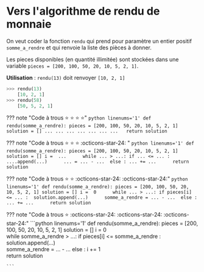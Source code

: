 # Vers l'algorithme de rendu de monnaie

On veut coder la fonction ```rendu``` qui prend pour paramètre un entier positif ```somme_a_rendre``` et qui renvoie la liste des pièces à donner.

Les pieces disponibles (en quantité illimitée) sont stockées dans une variable ```pieces = [200, 100, 50, 20, 10, 5, 2, 1]```.



**Utilisation** : `rendu(13)` doit renvoyer `[10, 2, 1]`


```python
>>> rendu(13)
    [10, 2, 1]
>>> rendu(58)
    [50, 5, 2, 1]
```



??? note "Code à trous :star: :star: :star: :star:"
    ```python linenums='1'
    def rendu(somme_a_rendre):
        pieces = [200, 100, 50, 20, 10, 5, 2, 1]
        solution = []
        ...
        ...
        ...
        ...
        ...
        ...
        ...  
        return solution                   
    ``` 



??? note "Code à trous :star: :star: :star: :octicons-star-24: " 
    ```python linenums='1'
    def rendu(somme_a_rendre):
        pieces = [200, 100, 50, 20, 10, 5, 2, 1]
        solution = []
        i =  ...     
        while ... > ...:
            if ... <= ... : 
                ....append(...)     
                ... = ... - ... 
            else :
                ... += ...     
        return solution                                
    ``` 

??? note "Code à trous :star: :star: :octicons-star-24: :octicons-star-24:"
    ```python linenums='1'
    def rendu(somme_a_rendre):
        pieces = [200, 100, 50, 20, 10, 5, 2, 1]
        solution = []
        i =  0     
        while ... > ...:
            if pieces[i] <= ... : 
                solution.append(...)     
                somme_a_rendre = ... - ... 
            else :
                ... += ...     
        return solution                              
    ``` 



??? note "Code à trous :star: :octicons-star-24: :octicons-star-24: :octicons-star-24:"
    ```python linenums='1'
    def rendu(somme_a_rendre):
        pieces = [200, 100, 50, 20, 10, 5, 2, 1]
        solution = []
        i =  0     
        while somme_a_rendre > ...:
            if pieces[i] <= somme_a_rendre : 
                solution.append(...)     
                somme_a_rendre = ... - ... 
            else :
                i += 1     
        return solution
                           
    ``` 
        



